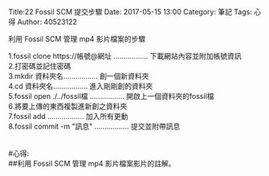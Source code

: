 Title:22 Fossil SCM 提交步驟
Date: 2017-05-15 13:00
Category: 筆記
Tags: 心得
Author: 40523122
 
利用 Fossil SCM 管理 mp4 影片檔案的步驟<br/>
 <!-- PELICAN_END_SUMMARY -->
1.fossil clone https://帳號@網址 .................        下載網站內容並附加帳號資訊  <br/>
2.打密碼並記住密碼<br/>
3.mkdir 資料夾名.................      創一個新資料夾<br/>
4.cd 資料夾名.................       進入剛剛創的資料夾<br/>
5.fossil open ./../fossil檔 .................        開啟上一個資料夾的fossil檔<br/>
6.將要上傳的東西複製進新創之資料夾<br/>
7.fossil add ..................          加入所有更動<br/>
8.fossil commit -m "訊息" .................   提交並附帶訊息<br/>
<br/>
<br/>
#心得:<br/>
##利用 Fossil SCM 管理 mp4 影片檔案影片的註解。    
